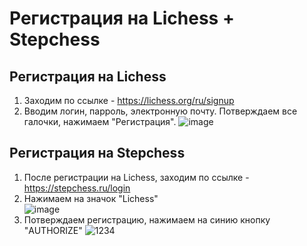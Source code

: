 # Регистрация на Lichess + Stepchess

## Регистрация на Lichess
1. Заходим по ссылке - https://lichess.org/ru/signup
2. Вводим логин, парроль, электронную почту. Потверждаем все галочки, нажимаем "Регистрация".
![image](https://github.com/user-attachments/assets/4269a8f2-ffe2-4df8-ae36-37b67026197a)

## Регистрация на Stepchess
1. После регистрации на Lichess, заходим по ссылке - https://stepchess.ru/login
2. Нажимаем на значок "Lichess"   
![image](https://github.com/user-attachments/assets/fbb4b858-34c4-4b58-9d90-7511c86325da)
4. Потверждаем регистрацию, нажимаем на синию кнопку "AUTHORIZE"
![1234](https://github.com/user-attachments/assets/7f1f4457-cf25-42a5-b79c-863b4e230695)
